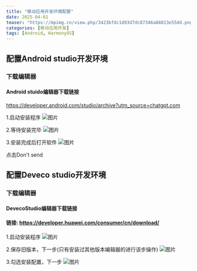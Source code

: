 ```yaml
---
title: "移动应用开发环境配置"
date: 2025-04-01
teaser: "https://mpimg.cn/view.php/3423bfdc1d93d7dc87346a88813e55dd.png"
categories: [移动应用开发]
tags: [Android, HarmonyOS]
---
```








## 配置Android studio开发环境

### 下载编辑器
#### Android stuido编辑器下载链接
https://developer.android.com/studio/archive?utm_source=chatgpt.com

1.启动安装程序
![图片](https://mpimg.cn/view.php/cddf26d07d4a842cbe83b673a885ee16.png)

2.等待安装完毕
![图片](https://mpimg.cn/view.php/a6fc6231db731429a1a4244820368798.png)

3.安装完成后打开软件
![图片](https://mpimg.cn/view.php/be64bc99ca322a80732776087f9b8668.png)

点击Don't send 





## 配置Deveco studio开发环境

### 下载编辑器
#### DevecoStudio编辑器下载链接
#### 链接: https://developer.huawei.com/consumer/cn/download/

1.启动安装程序
![图片](https://mpimg.cn/view.php/3423bfdc1d93d7dc87346a88813e55dd.png)

2.保存旧版本，下一步(只有安装过其他版本编辑器的进行该步操作)
![图片](https://mpimg.cn/view.php/f5924e5610509fb279ab0c099051166b.png)

3.勾选安装配置，下一步
![图片](https://mpimg.cn/view.php/ab9d4a2422eb134de782701cc72d7fdd.png)
